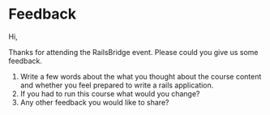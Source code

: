 # Feedback

Hi,

Thanks for attending the RailsBridge event. Please could you give us some feedback.

1. Write a few words about the what you thought about the course content and whether you feel prepared to write a rails application.
2. If you had to run this course what would you change?
3. Any other feedback you would like to share?